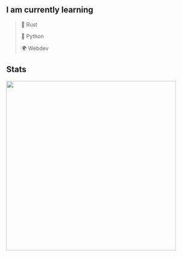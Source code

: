 ## I am currently learning

> 🦀 Rust
> 
> 🐍 Python
> 
> 🌍 Webdev

## Stats
<img width="450px" src="https://github-readme-stats.vercel.app/api/top-langs/?username=crippa1337&layout=compact&theme=transparent&border_radius=9&langs_count=4&hide=Svelte,CSS,HTML">


